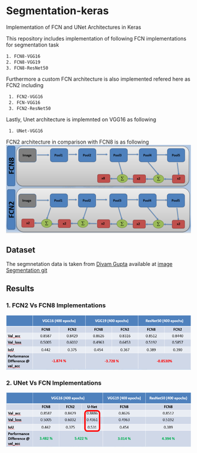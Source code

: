 # Segmentation-keras
 Implementation of FCN and UNet Architectures in Keras

This repository includes implementation of following FCN implementations for segmentation task
 ```
 1. FCN8-VGG16
 2. FCN8-VGG19
 3. FCN8-ResNet50
 ```
Furthermore a custom FCN architecture is also implemented refered here as FCN2 including
```
 1. FCN2-VGG16
 2. FCN-VGG16
 3. FCN2-ResNet50
```
Lastly, Unet architecture is implemnted on VGG16 as following
```
 1. UNet-VGG16
```
FCN2 architecture in comparison with FCN8 is as following
![arch](./images/arch.png)
## Dataset
The segmnetation data is taken from [Divam Gupta](https://github.com/divamgupta/image-segmentation-keras) available at [image Segmentation git](https://drive.google.com/file/d/0B0d9ZiqAgFkiOHR1NTJhWVJMNEU/view?usp=sharing)

## Results

### 1. FCN2 Vs FCN8 Implementations 
![result](./images/result1.png)

### 2. UNet Vs FCN Implementations 
![result](./images/result2.png)
